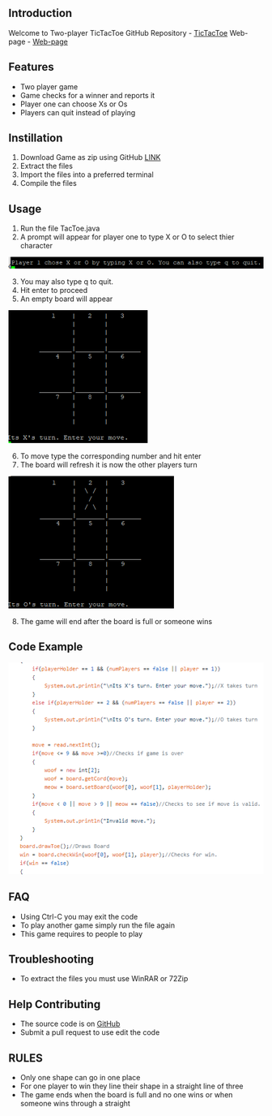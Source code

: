 ﻿## Introduction
Welcome to Two-player TicTacToe
GitHub Repository - [TicTacToe](https://github.com/frakesdj/TicTacToe)
Web-page - [Web-page](https://student2.cs.appstate.edu/frakesdj/)
  
## Features

 -  Two player game
 - Game checks for a winner and reports it
 - Player one can choose Xs or Os
 - Players can quit instead of playing

## Instillation

 1. Download Game as zip using GitHub [LINK](https://github.com/frakesdj/TicTacToe)
 2. Extract the files
 3. Import the files into a preferred terminal
 4. Compile the files
## Usage
 1. Run the file TacToe.java
 2. A prompt will appear for player one to type X or O to select thier character

![enter image description here](https://github.com/frakesdj/TicTacToe/blob/master/prompt.PNG?raw=true)
 
 3. You may also type q to quit.
 4. Hit enter to proceed
 5.  An empty board will appear
 
 ![enter image description here](https://github.com/frakesdj/TicTacToe/blob/master/board.PNG?raw=true)
 
 6. To move type the corresponding number and hit enter
 7. The board will refresh it is now the other players turn
 
![enter image description here](https://github.com/frakesdj/TicTacToe/blob/master/turn.PNG?raw=true)
 
 8. The game will end after the board is full or someone wins
 ## Code Example
![enter image description here](https://github.com/frakesdj/TicTacToe/blob/master/GameSnip.PNG?raw=true)

## FAQ

- Using Ctrl-C you may exit the code
- To play another game simply run the file again
- This game requires to people to play

## Troubleshooting
+ To extract the files you must use WinRAR or 72Zip

## Help Contributing

- The source code is on [GitHub](https://github.com/frakesdj/TicTacToe)
- Submit a pull request to use edit the code



## RULES

 - Only one shape can go in one place
 - For one player to win they line their shape in a straight line of three
 - The game ends when the board is full and no one wins or when someone wins through a straight



